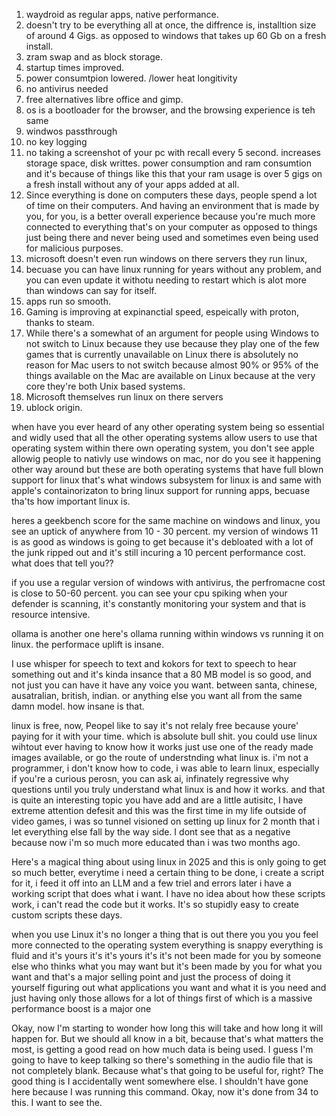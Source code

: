 1. waydroid as regular apps, native performance. 
2. doesn't try to be everything all at once, the diffrence is, installtion size of around 4 Gigs. as opposed to windows that takes up 60 Gb on a fresh install. 
3. zram swap and as block storage. 
4. startup times improved. 
5. power consumtpion lowered. /lower heat longitivity 
6. no antivirus needed
7. free alternatives libre office and gimp. 
8. os is a bootloader for the browser, and the browsing experience is teh same 
9. windwos passthrough 
10. no key logging 
11. no taking a screenshot of your pc with recall every 5 second. increases storage space, disk writtes. power consumption and ram consumtion and it's because of things like this that your ram usage is over 5 gigs on a fresh install without any of your apps added at all. 
12. Since everything is done on computers these days, people spend a lot of time on their computers. And having an environment that is made by you, for you, is a better overall experience because you're much more connected to everything that's on your computer as opposed to things just being there and never being used and sometimes even being used for malicious purposes.
13. microsoft doesn't even run windows on there servers they run linux, 
14. becuase you can have linux running for years without any problem, and you can even update it withotu needing to restart which is  alot more than windows can say for itself. 
15. apps run so smooth. 
16. Gaming is improving at expinanctial speed, espeically with proton, thanks to steam. 
17. While there's a somewhat of an argument for people using Windows to not switch to Linux because they use because they play one of the few games that is currently unavailable on Linux there is absolutely no reason for Mac users to not switch because almost 90% or 95% of the things available on the Mac are available on Linux because at the very core they're both Unix based systems.
18. Microsoft themselves run linux on there servers 
19. ublock origin. 



when have you ever heard of any other operating system being so essential and widly used that all the other operating systems allow users to use that operating system within there own operating system, you don't see apple allowig people to nativly use windows on mac, nor do you see it happening other way around but these are both operating systems that have full blown support for linux that's what windows subsystem for linux is and same with apple's containorizaton to bring linux support for running apps, becuase tha'ts how important linux is. 



heres a geekbench score for the same machine on windows and linux, you see an uptick of anywhere from 10 - 30 percent. my version of windows 11 is as good as windows is going to get because it's debloated with a lot of the junk ripped out and it's still incuring a 10 percent performance cost. what does that tell you?? 

if you use a regular version of windows with antivirus, the perfromacne cost is close to 50-60 percent. you can see your cpu spiking when your defender is scanning, it's constantly monitoring your system and that is resource intensive. 

ollama is another one here's ollama running within windows vs running it on linux. the performace uplift is insane. 

I use whisper for speech to text and kokors for text to speech to hear something out and it's kinda insance that a 80 MB model is so good, and not just you can have it have any voice you want. between santa, chinese, ausatralian, british, indian. or anything else you want all from the same damn model. how insane is that. 

linux is free, now, Peopel like to say it's not relaly free because youre' paying for it with your time. which is absolute bull shit. 
you could use linux wihtout ever having to know how it works just use one of the ready made images available, or go the route of understnding what linux is. i'm not a programmer, i don't know how to code, i was able to learn linux, especially if you're a curious perosn, you can ask ai, infinately regressive why questions until you truly understand what linux is and how it works. and that is quite an interesting topic you have add and are a little autisitc, 
I have extreme attention defesit and this was the first time in my life outside of video games, i was so tunnel visioned on setting up linux for 2 month that i let everything else fall by the way side. I dont see that as a negative because now i'm so much more educated than i was two months ago. 

Here's a magical thing about using linux in 2025 and this is only going to get so much better, everytime i need a certain thing to be done, i create a script for it, i feed it off into an LLM and a few triel and errors later i have a working script that does what i want. I have no idea about how these scripts work, i can't read the code but it works. It's so stupidly easy to create custom scripts these days. 

 when you use Linux it's no longer a thing that is out there you you you feel more connected to the operating system everything is snappy everything is fluid and it's yours it's it's yours it's it's not been made for you by someone else who thinks what you may want but it's been made by you for what you want and that's a major selling point and just the process of doing it yourself figuring out what applications you want and what it is you need and just having only those allows for a lot of things first of which is a massive performance boost is a major one











Okay, now I'm starting to wonder how long this will take and how long it will happen for. But we should all know in a bit, because that's what matters the most, is getting a good read on how much data is being used. I guess I'm going to have to keep talking so there's something in the audio file that is not completely blank. Because what's that going to be useful for, right? The good thing is I accidentally went somewhere else. I shouldn't have gone here because I was running this command. Okay, now it's done from 34 to this. I want to see the.